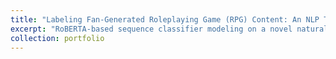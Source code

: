 ```yaml
---
title: "Labeling Fan-Generated Roleplaying Game (RPG) Content: An NLP Task"
excerpt: "RoBERTA-based sequence classifier modeling on a novel natural language dataset achieving an macro-averaged F1 score of 0.89<br/><img src='https://raw.githubusercontent.com/nkuehnle/rpg_nlp/main/eda/TF-IDF_Doc_EDA_DIR_Submission_Flair_UMAP.png'>"
collection: portfolio
---
```

